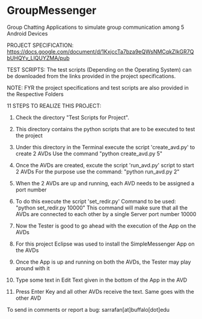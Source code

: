 GroupMessenger
==============

Group Chatting Applications to simulate group communication among 5 Android Devices

PROJECT SPECIFICATION: https://docs.google.com/document/d/1KxjccTa7bza9eQWsNMCqkZIkGR7QbUHQYv_LlQUYZMA/pub

TEST SCRIPTS: The test scripts (Depending on the Operating System) can be downloaded from the links provided in the project specifications.

NOTE: FYR the project specifications and test scripts are also provided in the Respective Folders

11 STEPS TO REALIZE THIS PROJECT:

1) Check the directory "Test Scripts for Project".

2) This directory contains the python scripts that are to be executed to test the project

3) Under this directory in the Terminal execute the script 'create_avd.py' to create 2 AVDs Use the command "python create_avd.py 5"

4) Once the AVDs are created, excute the script 'run_avd.py' script to start 2 AVDs For the purpose use the command: "python run_avd.py 2"

5) When the 2 AVDs are up and running, each AVD needs to be assigned a port number

6) To do this execute the script 'set_redir.py' Command to be used: "python set_redir.py 10000" This command will make sure that all the AVDs are connected to each other by a single Server port number 10000

7) Now the Tester is good to go ahead with the execution of the App on the AVDs

8) For this project Eclipse was used to install the SimpleMessenger App on the AVDs

9) Once the App is up and running on both the AVDs, the Tester may play around with it

10) Type some text in Edit Text given in the bottom of the App in the AVD

11) Press Enter Key and all other AVDs receive the text. Same goes with the other AVD

To send in comments or report a bug: sarrafan[at]buffalo[dot]edu
